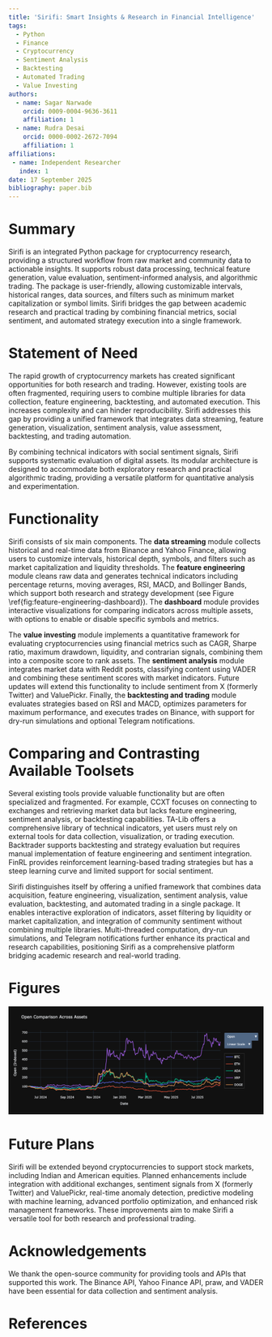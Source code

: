 ```yaml
---
title: 'Sirifi: Smart Insights & Research in Financial Intelligence'
tags:
  - Python
  - Finance
  - Cryptocurrency
  - Sentiment Analysis
  - Backtesting
  - Automated Trading
  - Value Investing
authors:
  - name: Sagar Narwade
    orcid: 0009-0004-9636-3611
    affiliation: 1
  - name: Rudra Desai
    orcid: 0000-0002-2672-7094
    affiliation: 1
affiliations:
 - name: Independent Researcher
   index: 1
date: 17 September 2025
bibliography: paper.bib
---
```


# Summary

Sirifi is an integrated Python package for cryptocurrency research, providing a structured workflow from raw market and community data to actionable insights. It supports robust data processing, technical feature generation, value evaluation, sentiment-informed analysis, and algorithmic trading. The package is user-friendly, allowing customizable intervals, historical ranges, data sources, and filters such as minimum market capitalization or symbol limits. Sirifi bridges the gap between academic research and practical trading by combining financial metrics, social sentiment, and automated strategy execution into a single framework.

# Statement of Need

The rapid growth of cryptocurrency markets has created significant opportunities for both research and trading. However, existing tools are often fragmented, requiring users to combine multiple libraries for data collection, feature engineering, backtesting, and automated execution. This increases complexity and can hinder reproducibility. Sirifi addresses this gap by providing a unified framework that integrates data streaming, feature generation, visualization, sentiment analysis, value assessment, backtesting, and trading automation.

By combining technical indicators with social sentiment signals, Sirifi supports systematic evaluation of digital assets. Its modular architecture is designed to accommodate both exploratory research and practical algorithmic trading, providing a versatile platform for quantitative analysis and experimentation.

# Functionality

Sirifi consists of six main components. The **data streaming** module collects historical and real-time data from Binance and Yahoo Finance, allowing users to customize intervals, historical depth, symbols, and filters such as market capitalization and liquidity thresholds. The **feature engineering** module cleans raw data and generates technical indicators including percentage returns, moving averages, RSI, MACD, and Bollinger Bands, which support both research and strategy development (see Figure \ref{fig:feature-engineering-dashboard}). The **dashboard** module provides interactive visualizations for comparing indicators across multiple assets, with options to enable or disable specific symbols and metrics.  

The **value investing** module implements a quantitative framework for evaluating cryptocurrencies using financial metrics such as CAGR, Sharpe ratio, maximum drawdown, liquidity, and contrarian signals, combining them into a composite score to rank assets. The **sentiment analysis** module integrates market data with Reddit posts, classifying content using VADER and combining these sentiment scores with market indicators. Future updates will extend this functionality to include sentiment from X (formerly Twitter) and ValuePickr. Finally, the **backtesting and trading** module evaluates strategies based on RSI and MACD, optimizes parameters for maximum performance, and executes trades on Binance, with support for dry-run simulations and optional Telegram notifications.

# Comparing and Contrasting Available Toolsets

Several existing tools provide valuable functionality but are often specialized and fragmented. For example, CCXT focuses on connecting to exchanges and retrieving market data but lacks feature engineering, sentiment analysis, or backtesting capabilities. TA-Lib offers a comprehensive library of technical indicators, yet users must rely on external tools for data collection, visualization, or trading execution. Backtrader supports backtesting and strategy evaluation but requires manual implementation of feature engineering and sentiment integration. FinRL provides reinforcement learning-based trading strategies but has a steep learning curve and limited support for social sentiment.  

Sirifi distinguishes itself by offering a unified framework that combines data acquisition, feature engineering, visualization, sentiment analysis, value evaluation, backtesting, and automated trading in a single package. It enables interactive exploration of indicators, asset filtering by liquidity or market capitalization, and integration of community sentiment without combining multiple libraries. Multi-threaded computation, dry-run simulations, and Telegram notifications further enhance its practical and research capabilities, positioning Sirifi as a comprehensive platform bridging academic research and real-world trading.

# Figures

![Indicators Dashboard\label{fig:feature-engineering-dashboard}](featureengineering_plot.png)

# Future Plans

Sirifi will be extended beyond cryptocurrencies to support stock markets, including Indian and American equities. Planned enhancements include integration with additional exchanges, sentiment signals from X (formerly Twitter) and ValuePickr, real-time anomaly detection, predictive modeling with machine learning, advanced portfolio optimization, and enhanced risk management frameworks. These improvements aim to make Sirifi a versatile tool for both research and professional trading.

# Acknowledgements

We thank the open-source community for providing tools and APIs that supported this work. The Binance API, Yahoo Finance API, praw, and VADER have been essential for data collection and sentiment analysis.

# References


